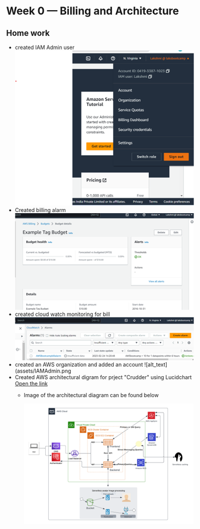 # Week 0 — Billing and Architecture 
## Home work
  - created IAM Admin user
    ![alt_text](assets/IAMAdmin.png)
  - Created billing alarm
    ![alt_text](assets/AWS_Budget.png)
  - created cloud watch monitoring for bill
    ![alt_text](assets/aws_cloudwatch.png)
  - created an AWS organization and added an account
    ![alt_text](assets/IAMAdmin.png
  - Created AWS architectural digram for prject "Crudder" using Lucidchart 
    [Open the link ](https://lucid.app/lucidchart/4a0ec6d3-c5d1-4a0e-890e-4744ca4e0315/edit?viewport_loc=118%2C-2897%2C1366%2C614%2C0_0&invitationId=inv_93012b8a-6da3-4d49-82fb-b48367079750)
      - Image of the architectural diagram can be found below
    
          ![alt text](https://github.com/laks-narasimman/aws-bootcamp-cruddur-2023/blob/dfebcfdc158f9a7c243263a2486b9994b86e5b2a/AWS%20Crudder%20logical%20diagram.png)
